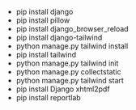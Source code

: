 * pip install django
* pip install pillow
* pip install django_browser_reload
* pip install django-tailwind
* python manage.py tailwind install
* pip install tailwind
* python manage.py tailwind init
* python manage.py collectstatic
* python manage.py tailwind start
* pip install Django xhtml2pdf
* pip install reportlab